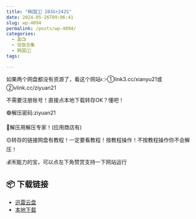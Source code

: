 ```yaml
---
title: "韩国🐷🐱 203G+242S"
date: 2024-05-26T09:06:41
slug: wp-4094
permalink: /posts/wp-4094/
categories:
  - 盖📺
  - 恰饭合集
  - 韩国🐷🐱
tags:

---
```


如果两个网盘都没有资源了，看这个网站👉①link3.cc/xianyu21或②vlink.cc/ziyuan21

不需要注册账号！直接点本地下载转存OK？懂吧！

🟢解压密码:ziyuan21

🔵解压用解压专家！(应用商店有)

🟡转存的链接网盘有教程！一定要看教程！按教程操作！不按教程操作你不会解压！

💰🈶能力的宝，可以点左下角赞赏支持一下网站运行

## 📦 下载链接
- [迅雷云盘](https://blziyuan21.com/pay-download/4094?key=907d68abfe&down_id=0)
- [本地下载](https://blziyuan21.com/pay-download/4094?key=907d68abfe&down_id=1)

